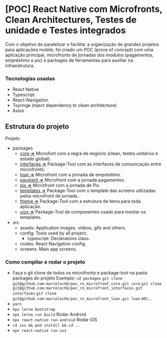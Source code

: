 # [POC] React Native com Microfronts, Clean Architectures, Testes de unidade e Testes integrados
  Com o objetivo de paralelizar e facilitar a organização de grandes projetos para aplicações mobile, foi criado um POC (prove of concept) com uma aplicação principal, microfronts de jornadas dos modulos (pagamentos, empréstimo e pix) e packages de ferramentas para auxiliar na infraestrutura.

### Tecnologias usadas

- React Native
- Typescript
- React-Navigation
- Tsyringe (inject dependency to clean architecture)
- Axios

## Estrutura do projeto


Projeto
- packages
  - [core =>](https://github.com/marcelochb/poc-rn-microfront-core) Microfont com a regra de negócio (clean, testes unitários e estado global).
  - [interfaces =>](https://github.com/marcelochb/poc-rn-microfront-interfaces) Package-Tool com as interfaces de comunicação entre microfronts.
  - [loan =>](https://github.com/marcelochb/poc-rn-microfront-loan) Microfront com a jornada de empréstimo.
  - [payment =>](https://github.com/marcelochb/poc-rn-microfront-payment) Microfront com a jornada pagamentos.
  - [pix =>](https://github.com/marcelochb/poc-rn-microfront-pix) Microfront com a jornada de Pix.
  - [templates =>](https://github.com/marcelochb/poc-rn-microfront-templates) Package-Tool com o template das screens utilizadas pelos microfront de jornada..
  - [theme =>](https://github.com/marcelochb/poc-rn-microfront-theme) Package-Tool com a estrutura de tema para toda aplicação.
  - [uizx =>](https://github.com/marcelochb/poc-rn-microfront-uizx) Package-Tool de componentes usado para montar os templates.
- src
  - assets: Application images, videos, gifs and others.
  - config: Tools used by all project.
    - typescript: Declarations class.
  - routes: React Navigation config.
  - screens: Main app screens.

### Como compilar e rodar o projeto
- Faça o git clone de todos os microfronts e package-tool na pasta packages do projeto
  Exemplo:
    `cd packages`
    `git clone git@github.com:marcelochb/poc_rn_microfront_core.git core`
    `git clone git@github.com:marcelochb/poc_rn_microfront_interfaces.git interfaces`
    `git clone git@github.com:marcelochb/poc_rn_microfront_loan.git loan`
    etc...
- `yarn`
- `npx lerna bootstrap`
- `npx lerna run build`
Rodar Android
- `npx react-native run-android`
Rodar iOS
- `cd ios && pod install && cd ..`
- `npx react-native run-ios`
